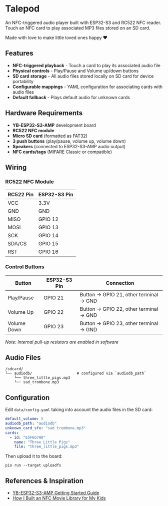  # Talepod

An NFC-triggered audio player built with ESP32-S3 and RC522 NFC reader.
Touch an NFC card to play associated MP3 files stored on an SD card.

Made with love to make little loved ones happy :heart:

## Features

- **NFC-triggered playback** - Touch a card to play its associated audio file
- **Physical controls** - Play/Pause and Volume up/down buttons
- **SD card storage** - All audio files stored locally on SD card for device portability
- **Configurable mappings** - YAML configuration for associating cards with audio files
- **Default fallback** - Plays default audio for unknown cards

## Hardware Requirements

- **YB-ESP32-S3-AMP** development board
- **RC522 NFC module**
- **Micro SD card** (formatted as FAT32)
- **3 push buttons** (play/pause, volume up, volume down)
- **Speakers** (connected to ESP32-S3-AMP audio output)
- **NFC cards/tags** (MIFARE Classic or compatible)

## Wiring

### RC522 NFC Module
| RC522 Pin | ESP32-S3 Pin |
|-----------|--------------|
| VCC       | 3.3V         |
| GND       | GND          |
| MISO      | GPIO 12      |
| MOSI      | GPIO 13      |
| SCK       | GPIO 14      |
| SDA/CS    | GPIO 15      |
| RST       | GPIO 16      |

### Control Buttons
| Button      | ESP32-S3 Pin | Connection |
|-------------|--------------|------------|
| Play/Pause  | GPIO 21      | Button → GPIO 21, other terminal → GND |
| Volume Up   | GPIO 22      | Button → GPIO 22, other terminal → GND |
| Volume Down | GPIO 23      | Button → GPIO 23, other terminal → GND |

*Note: Internal pull-up resistors are enabled in software*

## Audio Files
```
/sdcard/
└── audiodb/                    # configured via `audiodb_path`
    └── three_little_pigs.mp3
    └── sad_trombone.mp3
```

## Configuration

Edit `data/config.yaml` taking into account the audio files in the SD card:

```yaml
default_volume: 5
audiodb_path: "audiodb"
unknown_card_sfx: "sad_trombone.mp3"
cards:
  - id: "E5F6G7H8"
    name: "Three Little Pigs"
    file: "three_little_pigs.mp3"
```

Then upload it to the board:

```
pio run --target uploadfs
```

## References & Inspiration

- [YB-ESP32-S3-AMP Getting Started Guide](https://github.com/yellobyte/ESP32-DevBoards-Getting-Started/tree/main/boards/YB-ESP32-S3-AMP)
- [How I Built an NFC Movie Library for My Kids](https://simplyexplained.com/blog/how-i-built-an-nfc-movie-library-for-my-kids/)